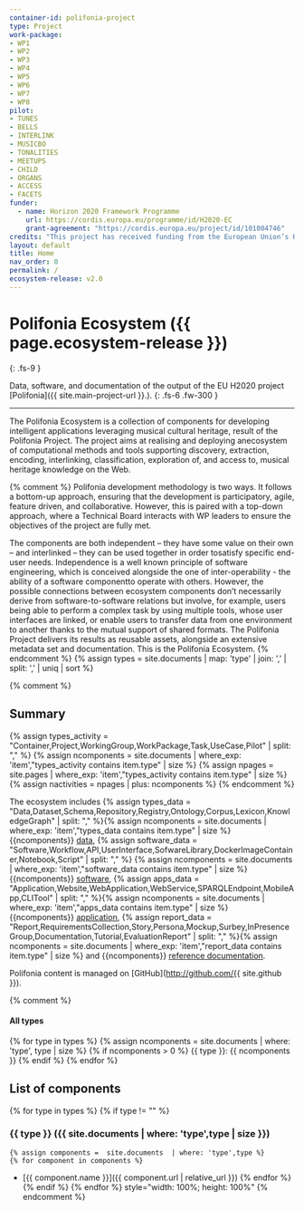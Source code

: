 ```yaml
---
container-id: polifonia-project
type: Project
work-package:
- WP1
- WP2
- WP3
- WP4
- WP5
- WP6
- WP7
- WP8
pilot:
- TUNES
- BELLS
- INTERLINK
- MUSICBO
- TONALITIES
- MEETUPS
- CHILD
- ORGANS
- ACCESS
- FACETS
funder:
  - name: Horizon 2020 Framework Programme
    url: https://cordis.europa.eu/programme/id/H2020-EC
    grant-agreement: "https://cordis.europa.eu/project/id/101004746"
credits: "This project has received funding from the European Union’s Horizon 2020 research and innovation programme under grant agreement N. 101004746."
layout: default
title: Home
nav_order: 0
permalink: /
ecosystem-release: v2.0
---
```


# Polifonia Ecosystem ({{ page.ecosystem-release }})
{: .fs-9 }

Data, software, and documentation of the output of the EU H2020 project [Polifonia]({{ site.main-project-url }}.). 
{: .fs-6 .fw-300 }

---

The Polifonia Ecosystem is a collection of components for developing intelligent applications leveraging musical cultural heritage, result of the Polifonia Project.
The project aims at realising and deploying anecosystem of computational methods and tools supporting discovery, extraction, encoding, interlinking, classification, exploration of, and access to, musical heritage knowledge on the Web.

{% comment %} 
Polifonia development methodology is two ways. 
It follows a bottom-up approach, ensuring that the development is participatory, agile, feature driven, and collaborative.
However, this is paired with a top-down approach, where a Technical Board interacts with WP leaders to ensure the objectives of the project are fully met.

The components are both independent – they have some value on their own – and interlinked – they can be used together in order tosatisfy specific end-user needs. 
Independence is a well known principle of software engineering, which is conceived alongside the one of inter-operability - the ability of a software componentto operate with others.
However, the possible connections between ecosystem components don’t necessarily derive from software-to-software relations but involve, for example, users being able to perform a complex task by using multiple tools, whose user interfaces are linked, or enable users to transfer data from one environment to another thanks to the mutual support of shared formats. 
The Polifonia Project delivers its results as reusable assets, alongside an extensive metadata set and documentation. This is the Polifonia Ecosystem.
{% endcomment %} 
{% assign types =  site.documents  | map: 'type' | join: ','  | split: ',' | uniq | sort %}


{% comment %}
## Summary
<div id="chart_container"></div>
<script>
anychart.onDocumentReady(function() {
    // set the data
    /* var data = [
        {x: "Application", value: 1},
        {x: "CLITool", value: 2},
        {x: "Corpus", value: 1},
        {x: "Dataset", value: 4},
        {x: "Documentation", value: 4},
        {x: "KnowledgeGraph", value: 1},
        {x: "Lexicon", value: 1},
        {x: "Library", value: 1},
        {x: "Ontology", value: 6},
        {x: "Persona", value: 22},
        {x: "Project", value: 3},
        {x: "Repository", value: 4},
        {x: "RequirementsCollection", value: 2},
        {x: "Schema", value: 2},
        {x: "Service", value: 1},
        {x: "Software", value: 8},
        {x: "SoftwareLibrary", value: 1},
        {x: "Story", value: 35},
        {x: "Tutorial", value: 1},
        {x: "UserInterface", value: 2},
        {x: "WebApplication", value: 3},
        {x: "WebServer", value: 1}
    ]; */
    var data = [
      {x: "Activites", value: 22},
      {x: "Data", value: 18},
      {x: "Software", value: 10},
      {x: "Application", value: 6},
      {x: "Report", value: 64}
    ]
    // create the chart
    var chart = anychart.pie3d();
    // set the chart title
    // chart.title("Polifonia Project Components by Type");
    // add the data
    chart.data(data);
    // sort elements
    chart.sort("desc");  
    // set legend position
    chart.legend().position("right");
    // set items layout
    chart.legend().itemsLayout("vertical");
    // display the chart in the container
    chart.container('chart_container');
    chart.draw();
  });
  </script>
{% assign types_activity = "Container,Project,WorkingGroup,WorkPackage,Task,UseCase,Pilot" | split: "," %}
{% assign ncomponents = site.documents  | where_exp: 'item',"types_activity contains item.type" | size %}
{% assign npages = site.pages  | where_exp: 'item',"types_activity contains item.type" | size %}
{% assign nactivities = npages | plus: ncomponents %}
{% endcomment %}


The ecosystem includes {% assign types_data = "Data,Dataset,Schema,Repository,Registry,Ontology,Corpus,Lexicon,KnowledgeGraph" | split: "," %}{% assign ncomponents = site.documents  | where_exp: 'item',"types_data contains item.type" | size %} {{ncomponents}} <a href="data.html">data</a>, {% assign software_data = "Software,Workflow,API,UserInterface,SofwareLibrary,DockerImageContainer,Notebook,Script" | split: "," %} {% assign ncomponents = site.documents  | where_exp: 'item',"software_data contains item.type" | size %} {{ncomponents}} <a href="software.html">software</a>, {% assign apps_data = "Application,Website,WebApplication,WebService,SPARQLEndpoint,MobileApp,CLITool" | split: "," %}{% assign ncomponents = site.documents  | where_exp: 'item',"apps_data contains item.type" | size %} {{ncomponents}} <a href="application.html">application</a>, {% assign report_data = "Report,RequirementsCollection,Story,Persona,Mockup,Surbey,InPresenceGroup,Documentation,Tutorial,EvaluationReport" | split: "," %}{% assign ncomponents = site.documents  | where_exp: 'item',"report_data contains item.type" | size %} and {{ncomponents}} <a href="report.html">reference documentation</a>.

Polifonia content is managed on [GitHub](http://github.com/{{ site.github }}).

{% comment %}
#### All types
{% for type in types %}
{% assign ncomponents =  site.documents  | where: 'type', type | size %}
{% if ncomponents > 0 %} {{ type }}: {{ ncomponents }} {% endif %}
{% endfor %}

## List of components 
{% for type in types %}
{% if type != "" %}
### {{ type }} ({{ site.documents  | where: 'type',type | size }})
	{% assign components =  site.documents  | where: 'type',type %}
	{% for component in components %}
- [{{ component.name }}]({{ component.url | relative_url }})	{% endfor %}	
{% endif %}
{% endfor %}
style="width: 100%; height: 100%"
{% endcomment %}
